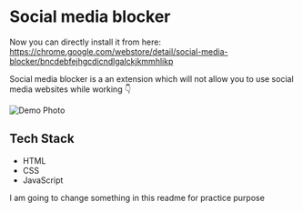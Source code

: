 # Social media blocker

Now you can directly install it from here: https://chrome.google.com/webstore/detail/social-media-blocker/bncdebfejhgcdicndlgalckjkmmhlikp

Social media blocker is a an extension which will not allow you to use social media websites while working 👇

![Demo Photo](./assets/banner.jpg)

## Tech Stack

- HTML
- CSS
- JavaScript

I am going to change something in this readme for practice purpose
